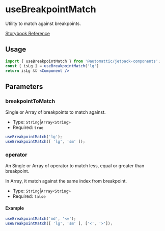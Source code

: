 # useBreakpointMatch

Utility to match against breakpoints.

[ Storybook Reference ](https://automattic.github.io/jetpack-storybook/?path=/story/js-packages-components-layout--breakpoint-match)

## Usage

```jsx
import { useBreakpointMatch } from '@automattic/jetpack-components';
const [ isLg ] = useBreakpointMatch('lg')
return isLg && <Component />
```

## Parameters

### breakpointToMatch

Single or Array of breakpoints to match against.

- Type: `String`|`Array<String>`
- Required: `true`

```javascript
useBreakpointMatch('lg');
useBreakpointMatch([ 'lg', 'sm' ]);
```

### operator

An Single or Array of operator to match less, equal or greater than breakpoint.

In Array, it match against the same index from breakpoint.

- Type: `String`|`Array<String>`
- Required: `false`

#### Example

```javascript
useBreakpointMatch('md', '<=');
useBreakpointMatch([ 'lg', 'sm' ], ['<', '>']);
```
